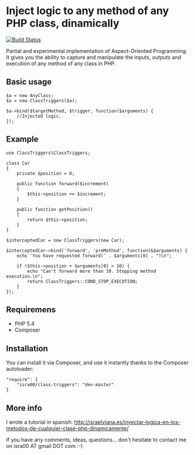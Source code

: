 Inject logic to any method of any PHP class, dinamically
========================================================

[![Build Status](https://travis-ci.org/isra00/class-triggers.png?branch=master)](https://travis-ci.org/isra00/class-triggers)

Partial and experimental implementation of Aspect-Oriented Programming. It gives you the ability to capture and manipulate the inputs, outputs and execution of any method of any class in PHP.

Basic usage
-----------

	$a = new AnyClass;
	$a = new ClassTriggers($a);

	$a->bind($targetMethod, $trigger, function($arguments) {
		//Injected logic.
	});


Example
-------

	use ClassTriggers\ClassTriggers;

	class Car
	{
		private $position = 0;

		public function forward($increment)
		{
			$this->position += $increment;
		}

		public function getPosition()
		{
			return $this->position;
		}
	}

	$interceptedCar = new ClassTriggers(new Car);
	
	$interceptedCar->bind('forward', 'preMethod', function(&$arguments) {
		echo 'You have requested forward(' . $arguments[0] . ")\n";
	
		if ($this->position + $arguments[0] > 10) {
			echo "Can't forward more than 10. Stopping method execution.\n";
			return ClassTriggers::COND_STOP_EXECUTION;
		}
	});

Requiremens
-----------

 * PHP 5.4
 * Composer
 
Installation
------------

You can install it via Composer, and use it instantly thanks to the Composer autoloader:

	"require": {
		"isra00/class-triggers": "dev-master"
	}


More info
---------

I wrote a tutorial in spanish:
http://israelviana.es/inyectar-logica-en-los-metodos-de-cualquier-clase-php-dinamicamente/

If you have any comments, ideas, questions... don't hesitate to contact me on isra00 AT gmail DOT com :-)
